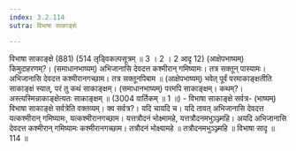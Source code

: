 ```yaml
---
index: 3.2.114
sutra: विभाषा साकाङ्क्षे

---
```

 विभाषा साकाङ्क्षे (881) (514 लृड्विकल्पसूत्रम् ॥ 3 । 2 । 2 आदृ 12) (आक्षेपभाष्यम्) किमुदाहरणम्?। (समाधानभाष्यम्) अभिजानासि देवदत्त कश्मीरान् गमिष्यामः। तत्र सक्तून् पास्यामः। अभिजानासि देवदत्त कश्मीरानगच्छाम। तत्र सक्तूनपिबाम ॥ (आक्षेपभाष्यम्) भवेत् पूर्वं परमाकाङ्क्षतीति साकाङ्क्षं स्यात्, परं तु कथं साकाङ्क्षम्। (समाधानभाष्यम्) परमपि साकाङ्क्षम्। कथम्?। अस्त्यस्मिन्नाकाङ्क्षेत्यतः साकाङ्क्षम् ॥ (3004 वार्तिकम् ॥ 1 ॥) - विभाषा साकाङ्क्षे सर्वत्र- (भाष्यम्) विभाषा साकाङ्क्षे सर्वत्रेति वक्तव्यम्। क्व सर्वत्र?। यदि चायदि च। यदि तावत् अभिजानासि देवदत्त यत्कश्मीरान् गमिष्यामः, यत्कश्मीरानगच्छाम। यत्तत्रौदनं भोक्ष्मामहे, यत्तत्रौदनमभुञ्ञ्ज्महि। अयदि अभिजानासि देवदत्त कश्मीरान् गमिष्यामः कश्मीरानगच्छाम। तत्रौदनं भोक्ष्यामहे ॥ तत्रौदनमभुञ्ञ्ज्महि ॥ विभाषा सादृ ॥ 114 ॥ 